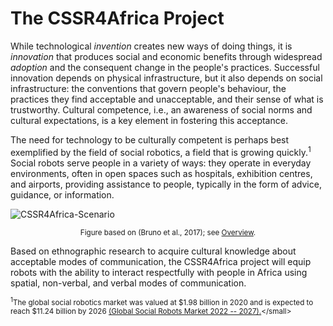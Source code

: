 # The CSSR4Africa Project

While technological *invention* creates new ways of doing things, it is *innovation* that produces social and economic benefits through widespread *adoption* and the consequent change in the people's practices.  Successful innovation  depends on physical infrastructure, but it also depends on social infrastructure: the  conventions that govern  people's behaviour,  the practices they find acceptable and unacceptable, and their sense of what is trustworthy. Cultural competence, i.e., an awareness of social norms and cultural expectations, is a key element in fostering this acceptance.

The  need for technology to be culturally competent is perhaps best exemplified by the field of social robotics, a field that is growing quickly.<sup>1</sup>
Social robots serve people in a variety of ways: they operate in everyday environments, often in open spaces such as hospitals, exhibition centres, and airports, providing  assistance to people, typically in the form of advice, guidance, or information.  
 
![CSSR4Africa-Scenario](https://cssr4africa.github.io/images/CSSR_Scenario.png)

<center><small>Figure based on (Bruno et al., 2017);  see <a href="https://cssr4africa.github.io/overview">Overview</a>.</small></center>
  
Based on ethnographic research to acquire cultural knowledge about acceptable modes of communication, the CSSR4Africa project will equip   robots with the ability to interact respectfully with people in Africa using spatial, non-verbal, and verbal modes of communication. 

<small><sup>1</sup>The global social robotics market was valued at $1.98 billion in 2020 and is expected to reach $11.24 billion by 2026 [(Global Social Robots Market 2022 -- 2027).](www.researchandmarkets.com/reports/5120156.)</small>
 